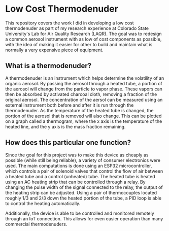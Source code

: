 # Low Cost Thermodenuder

This repository covers the work I did in developing a low cost thermodenuder as part of my research experience at Colorado State University's Lab for Air Quality Research (LAQR). The goal was to redesign a common aerosol instrument with as low of cost components as possible, with the idea of making it easier for other to build and maintain what is normally a very expensive piece of equipment.

## What is a thermodenuder?
A thermodenuder is an instrument which helps determine the volatility of an organic aerosol. By passing the aerosol through a heated tube, a portion of the aerosol will change from the particle to vapor phase. These vapors can then be absorbed by activated charcoal cloth, removing a fraction of the original aerosol. The concentration of the aersol can be measured using an external instrument both before and after it is run through the thermodenuder. As the temperature of the heated tube is changed, the portion of the aerosol that is removed will also change. This can be plotted on a graph called a thermogram, where the x axis is the temperature of the heated line, and the y axis is the mass fraction remaining.

## How does this particular one function?
Since the goal for this project was to make this device as cheaply as possible (while still being reliable), a variety of consumer electronics were used. The main computations is done using an ESP32 microcontroller, which controls a pair of solenoid valves that control the flow of air between a heated tube and a control (unheated) tube. The heated tube is heated using an AC heating strip that can be controlled through a relay. By changing the pulse width of the signal connected to the relay, the output of the heating strip can be adjusted. Using a pair of thermocouples located roughly 1/3 and 2/3 down the heated portion of the tube, a PID loop is able to control the heating automatically.

Additionally, the device is able to be controlled and monitored remotely through an IoT connection. This allows for even easier operation than many commercial thermodenuders.
